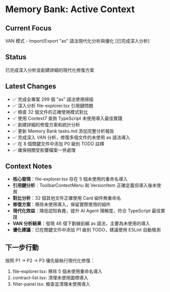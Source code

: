 # Memory Bank: Active Context

## Current Focus
VAN 模式 - Import/Export "as" 語法現代化分析與優化 [已完成深入分析]

## Status
已完成深入分析並創建詳細的現代化修復方案

## Latest Changes
- ✅ 完成全專案 299 個 "as" 語法使用掃描
- ✅ 深入分析 file-explorer.tsx 引用鏈問題
- ✅ 檢查 32 個文件的正確使用模式對比
- ✅ 使用 Context7 查詢 TypeScript 未使用導入最佳實踐
- ✅ 創建詳細的修復方案和統計分析
- ✅ 更新 Memory Bank tasks.md 添加完整分析報告
- ✅ 完成深入 VAN 分析，修復多個文件的未使用 as 語法導入
- ✅ 在 8 個關鍵文件中添加 P0 級別 TODO 註釋
- ✅ 確保相關受影響檔案一併處理

## Context Notes
- **核心發現**：file-explorer.tsx 存在 5 個未使用的重命名導入
- **引用鏈分析**：ToolbarContextMenu 和 VersionItem 正確定義但導入後未使用
- **對比分析**：32 個其他文件正確使用 Card 組件無重命名
- **修復方案**：移除未使用導入，保留實際使用的組件
- **現代化效益**：降低認知負擔，提升 AI Agent 理解度，符合 TypeScript 最佳實踐
- **VAN 分析結果**：發現 46 個下劃線前綴 as 語法，主要為未使用的導入
- **優化建議**：已在關鍵文件中添加 P1 級別 TODO，建議使用 ESLint 自動檢測

## 下一步行動
按照 P1 → P2 → P3 優先級執行現代化修復：
1. file-explorer.tsx: 移除 5 個未使用重命名導入
2. contract-list.tsx: 清理未使用圖標導入
3. filter-panel.tsx: 檢查並清理未使用導入